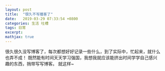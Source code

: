 ```yaml
---
layout: post
title:  "很久不写播客了"
date:   2019-03-29 07:33:54 +0800
categories: 生活 吐槽
tags: 日常
excerpt: 		
mathjax: true
---
```


很久很久没写博客了，每次都想好好记录一些什么，到了实际中，忙起来，就什么也弄不成！
既然能有时间天天学习强国，我想我就应该能挤出时间学学自己感兴趣的东西，捎带写写博客。
就这样~